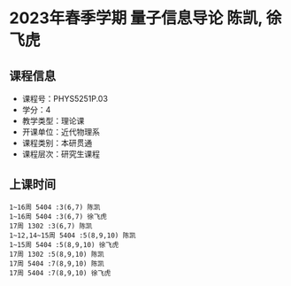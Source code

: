 # 2023年春季学期 量子信息导论 陈凯, 徐飞虎






## 课程信息

- 课程号：PHYS5251P.03
- 学分：4
- 教学类型：理论课
- 开课单位：近代物理系
- 课程类别：本研贯通
- 课程层次：研究生课程

## 上课时间

```
1~16周 5404 :3(6,7) 陈凯
1~16周 5404 :3(6,7) 徐飞虎
17周 1302 :3(6,7) 陈凯
1~12,14~15周 5404 :5(8,9,10) 陈凯
1~15周 5404 :5(8,9,10) 徐飞虎
17周 1302 :5(8,9,10) 陈凯
17周 5404 :7(8,9,10) 陈凯
17周 5404 :7(8,9,10) 徐飞虎
```

